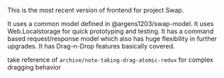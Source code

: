 This is the most recent version of frontend for project Swap.

It uses a common model defined in @argens1203/swap-model.
It uses Web.Localstorage for quick prototyping and testing.
It has a command based request/response model which also has huge flexibility in further upgrades.
It has Drag-n-Drop features basically covered.

take reference of `archive/note-taking-drag-atomic-redux` for complex dragging behavior
